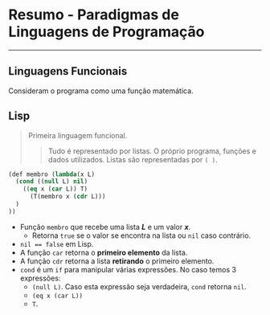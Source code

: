 # Resumo - Paradigmas de Linguagens de Programação

---

## Linguagens Funcionais

Consideram o programa como uma função matemática.

## Lisp

> Primeira linguagem funcional.
>> Tudo é representado por listas. O próprio programa, funções e dados utilizados.
>> Listas são representadas por `( )`.

```lisp
(def membro (lambda(x L)
  (cond ((null L) nil)
    ((eq x (car L)) T)
      (T(membro x (cdr L)))
  )
))
```
- Função `membro` que recebe uma lista ***L*** e um valor ***x***.
  + Retorna `true` se o valor se encontra na lista ou `nil` caso contrário.
- `nil == false` em Lisp.
- A função `car` retorna o **primeiro elemento** da lista.
- A função `cdr` retorna a lista **retirando** o primeiro elemento.
- `cond` é um `if` para manipular várias expressões. No caso temos 3 expressões:
  + `(null L)`. Caso esta expressão seja verdadeira, `cond` retorna `nil`.
  + `(eq x (car L))`
  + `T`.
